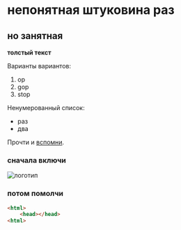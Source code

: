 # непонятная штуковина раз

## но занятная
**толстый текст**

Варианты вариантов:

1. op 
1. gop 
1. stop

Ненумерованный список: 

* раз
* два

Прочти и [вспомни](https://zona.media/article/2020/01/02/total-recall).

### сначала включи
![логотип](https://s3.zona.media/entry/bea0fd41f8372f0a774e1b5bb6dac6b3)

### потом помолчи

```html
<html>
    <head></head>
<html>
```